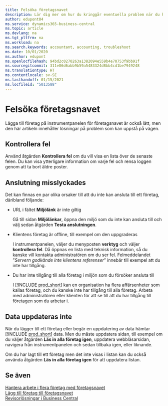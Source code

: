 ```yaml
---
title: Felsöka företagsnavet
description: Lär dig mer om hur du kringgår eventuella problem när du kör företagsnavet i Dynamics 365 Business Central för att hantera arbete i flera olika företag.
author: edupont04
ms.service: dynamics365-business-central
ms.topic: article
ms.devlang: na
ms.tgt_pltfrm: na
ms.workload: na
ms.search.keywords: accountant, accounting, troubleshoot
ms.date: 10/01/2020
ms.author: edupont
ms.openlocfilehash: 94bd2c0270263a1382094e559b4e70753f9bb91f
ms.sourcegitcommit: 311e86d6abb9b59a5483324d8bb4cd1be7949248
ms.translationtype: HT
ms.contentlocale: sv-SE
ms.lasthandoff: 01/15/2021
ms.locfileid: "5013588"
---
```

# <a name="troubleshooting-your-company-hub"></a>Felsöka företagsnavet

Lägga till företag på instrumentpanelen för företagsnavet är också lätt, men den här artikeln innehåller lösningar på problem som kan uppstå på vägen.  

## <a name="check-errors"></a>Kontrollera fel

Använd åtgärden **Kontrollera fel** om du vill visa en lista över de senaste felen. Du kan visa ytterligare information om varje fel och rensa loggen genom att ta bort äldre poster.  

## <a name="connection-failed"></a>Anslutning misslyckades

Det kan finnas en par olika orsaker till att du inte kan ansluta till ett företag, däribland följande:

- URL i fältet **Miljölänk** är inte giltig  

  Gå till sidan **Miljölänkar**, öppna den miljö som du inte kan ansluta till och välj sedan åtgärden **Testa anslutningen**.  
- Klientens företag är offline, till exempel om den uppgraderas

  I instrumentpanelen, väljer du menyposten **verktyg** och väljer **kontrollera fel**. Då öppnas en lista med teknisk information, så du kanske vill kontakta administratören om du ser fel. Felmeddelandet ”*Servern godkände inte klientens referenser*” innebär till exempel att du inte har tillgång.  
- Du har inte tillgång till alla företag i miljön som du försöker ansluta till

  I [!INCLUDE [prod_short](includes/prod_short.md)] kan en organisation ha flera affärsenheter som kallas företag, och du kanske inte har tillgång till alla företag. Arbeta med administratören eller klienten för att se till att du har tillgång till företagen som du arbetar i.  

## <a name="data-does-not-refresh"></a>Data uppdateras inte

När du lägger till ett företag eller begär en uppdatering av data hämtar [!INCLUDE [prod_short](includes/prod_short.md)] data. Men du måste uppdatera sidan, till exempel om du väljer åtgärden **Läs in alla företag igen**, uppdatera webbläsarsidan, navigera från instrumentpanelen och sedan tillbaka igen, eller liknande.  

Om du har lagt till ett företag men det inte visas i listan kan du också använda åtgärden **Läs in alla företag igen** för att uppdatera listan.

## <a name="see-also"></a>Se även

[Hantera arbete i flera företag med företagsnavet](company-hub.md)  
[Lägg till företag till företagsnavet](company-hub-add-company.md)  
[Revisorlösningar i Business Central](finance-accounting.md)  
